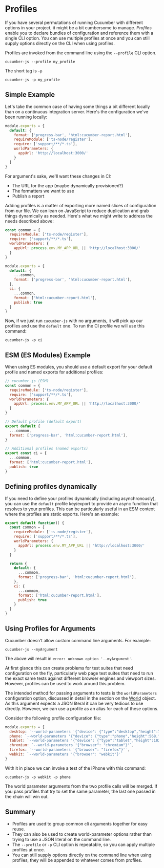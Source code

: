 # Profiles

If you have several permutations of running Cucumber with different options in your project, it might be a bit cumbersome to manage. *Profiles* enable you to declare bundles of configuration and reference them with a single CLI option. You can use multiple profiles at once and you can still supply options directly on the CLI when using profiles.

Profiles are invoked from the command line using the `--profile` CLI option.

```shell
cucumber-js --profile my_profile
```

The short tag is `-p`

```shell
cucumber-js -p my_profile
```

## Simple Example

Let's take the common case of having some things a bit different locally than on a continuous integration server. Here's the configuration we've been running locally:

```javascript
module.exports = {
  default: {
    format: ['progress-bar', 'html:cucumber-report.html'],
    requireModule: ['ts-node/register'],
    require: ['support/**/*.ts'],
    worldParameters: {
      appUrl: 'http://localhost:3000/'
    }
  }
}
```

For argument's sake, we'll want these changes in CI:

- The URL for the app (maybe dynamically provisioned?)
- The formatters we want to use
- Publish a report

Adding profiles is a matter of exporting more named slices of configuration from our file. We can lean on JavaScript to reduce duplication and grab things dynamically as needed. Here's what we might write to address the needs described above:

```javascript
const common = {
  requireModule: ['ts-node/register'],
  require: ['support/**/*.ts'],
  worldParameters: {
    appUrl: process.env.MY_APP_URL || 'http://localhost:3000/'
  }
}

module.exports = {
  default: {
    ...common,
    format: ['progress-bar', 'html:cucumber-report.html'],
  },
  ci: {
    ...common,
    format: ['html:cucumber-report.html'],
    publish: true
  }
}
```

Now, if we just run `cucumber-js` with no arguments, it will pick up our profiles and use the `default` one.  To run the CI profile we will use this command:

```shell
cucumber-js -p ci
```

## ESM (ES Modules) Example

When using ES modules, you should use a default export for your default profile and named exports for additional profiles:

```javascript
// cucumber.js (ESM)
const common = {
  requireModule: ['ts-node/register'],
  require: ['support/**/*.ts'],
  worldParameters: {
    appUrl: process.env.MY_APP_URL || 'http://localhost:3000/'
  }
}

// Default profile (default export)
export default {
  ...common,
  format: ['progress-bar', 'html:cucumber-report.html'],
}

// Additional profiles (named exports)
export const ci = {
  ...common,
  format: ['html:cucumber-report.html'],
  publish: true
}
```

## Defining profiles dynamically

If you need to define your profiles dynamically (including asynchronously), you can use the `default` profile key/export to provide an async function that resolves to your profiles. This can be particularly useful in an ESM context where the profiles are static exports. Here's an example:

```javascript
export default function() {
  const common = {
    requireModule: ['ts-node/register'],
    require: ['support/**/*.ts'],
    worldParameters: {
      appUrl: process.env.MY_APP_URL || 'http://localhost:3000/'
    }
  }

  return {
    default: {
      ...common,
      format: ['progress-bar', 'html:cucumber-report.html'],
    },
    ci: {
      ...common,
      format: ['html:cucumber-report.html'],
      publish: true
    }
  }
}
```

## Using Profiles for Arguments

Cucumber doesn't allow custom command line arguments. For example:

```shell
cucumber-js --myArgument
```

The above will result in `error: unknown option '--myArgument'`.

At first glance this can create problems for test suites that need configuration on the fly, particularly web page test suites that need to run the exact same tests against different browser engines and viewport sizes. However, profiles can be used to work around this problem.

The intended method for passing arguments to tests is the `worldParameters` configuration option, discussed in detail in the section on the [World](./support_files/world.md) object. As this argument expects a JSON literal it can be very tedious to use directly. However, we can use a profile as an alias for each of these options.

Consider the following profile configuration file:

```javascript 
module.exports = {
  desktop: `--world-parameters '{"device": {"type":"desktop","height":720,"width":1280}}'`,
  phone: `--world-parameters '{"device": {"type":"phone","height":568,"width":320}}'`,
  tablet: `--world-parameters '{"device": {"type":"tablet","height":1024,"width":768}}'`,
  chromium: `--world-parameters '{"browser": "chromium"}'`,
  firefox: `--world-parameters '{"browser": "firefox"}'`,
  webkit: `--world-parameters '{"browser": "webkit"}'`
}
```
With it in place we can invoke a test of the iPhone with this command:

```shell
cucumber-js -p webkit -p phone
```

The world parameter arguments from the two profile calls will be merged. If you pass profiles that try to set the same parameter, the last one passed in the chain will win out.

## Summary
- Profiles are used to group common cli arguments together for easy reuse.
- They can also be used to create world-parameter options rather than trying to use a JSON literal on the command line.
- The `--profile` or `-p` CLI option is repeatable, so you can apply multiple profiles at once.
- You can still supply options directly on the command line when using profiles, they will be appended to whatever comes from profiles.

